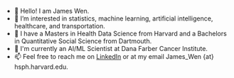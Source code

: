 - 👋 Hello! I am James Wen.
- 👀 I’m interested in statistics, machine learning, artificial intelligence, healthcare, and transportation. 
- 🌱 I have a Masters in Health Data Science from Harvard and a Bachelors in Quantitative Social Science from Dartmouth.
- 💼 I'm currently an AI/ML Scientist at Dana Farber Cancer Institute.
- 📫 Feel free to reach me on [LinkedIn](https://www.linkedin.com/in/jamesgwen/) or at my email James_Wen {at} hsph.harvard.edu. 

<!---
jamesgwen/jamesgwen is a ✨ special ✨ repository because its `README.md` (this file) appears on your GitHub profile.
You can click the Preview link to take a look at your changes.
--->
